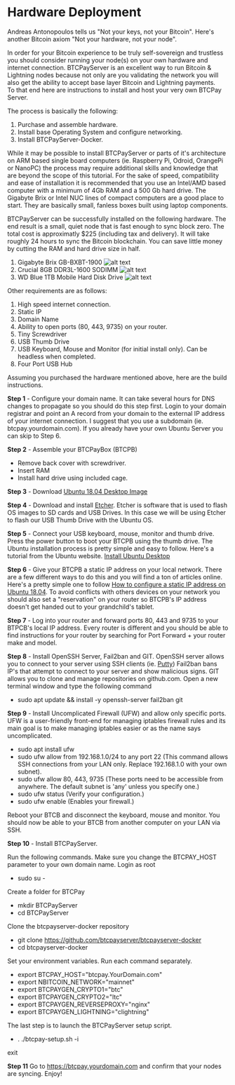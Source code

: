 # Hardware Deployment

Andreas Antonopoulos tells us "Not your keys, not your Bitcoin".  Here's another Bitcoin axiom "Not your hardware, not your node". 

In order for your Bitcoin experience to be truly self-sovereign and trustless you should consider running your node(s) on your own hardware and internet connection. BTCPayServer is an excellent way to run Bitcoin & Lightning nodes because not only are you validating the network you will also get the ability to accept base layer Bitcoin and Lightning payments.  
To that end here are instructions to install and host your very own BTCPay Server. 

The process is basically the following:

1. Purchase and assemble hardware. 
2. Install base Operating System and configure networking.
3. Install BTCPayServer-Docker.

While it may be possible to install BTCPayServer or parts of it's architecture on ARM based single board computers (ie. Raspberry Pi, 
Odroid, OrangePi or NanoPC) the process may require additional skills and knowledge that are beyond the scope of this tutorial. 
For the sake of speed, compatibility and ease of installation it is recommended that you use an Intel/AMD based computer with a minimum of 4Gb RAM and a 500 Gb hard drive.  The Gigabyte Brix or Intel NUC lines of compact computers are a good place to start. They are basically small, fanless boxes built using laptop components. 

BTCPayServer can be  successfully installed on the following hardware.  The end result is a small, quiet node that is fast enough to sync block zero.  The total cost is approximatly $225 (including tax and delivery). It will take roughly 24 hours to sync the Bitcoin blockchain. You can save little money by cutting the RAM and hard drive size in half. 
 
1. Gigabyte Brix GB-BXBT-1900
![alt text](https://i1.wp.com/lightninginabox.co/wp-content/uploads/2018/08/20150603180458_m.png?resize=300%2C254&ssl=1 "Gigabyte Brix GB-BXBT-1900")
2. Crucial 8GB DDR3L-1600 SODIMM
![alt text](https://i0.wp.com/lightninginabox.co/wp-content/uploads/2018/08/204-pinsodimmddr3.png?resize=300%2C133&ssl=1 "Crucial 8GB DDR3L-1600 SODIMM")
3. WD Blue 1TB Mobile Hard Disk Drive
![alt text](https://i1.wp.com/lightninginabox.co/wp-content/uploads/2018/08/81qCyd2gDL._SL1500_.jpg?resize=300%2C300&ssl=1 "WD Blue 1TB Mobile Hard Disk Drive")


Other requirements are as follows:

1. High speed internet connection.
2. Static IP
3. Domain Name
4. Ability to open ports (80, 443, 9735) on your router.
5. Tiny Screwdriver
6. USB Thumb Drive
7. USB Keyboard, Mouse and Monitor (for initial install only). Can be headless when completed.
8. Four Port USB Hub  

Assuming you purchased the hardware mentioned above, here are the build instructions.

**Step 1** - Configure your domain name. 
It can take several hours for DNS changes to propagate so you should do this step first.  Login to your domain registrar and point an A record from your domain to the external IP address of your internet connection.  I suggest that you use a subdomain (ie. btcpay.yourdomain.com).  If you already have your own Ubuntu Server you can skip to Step 6. 

**Step 2** - Assemble your BTCPayBox (BTCPB)
  - Remove back cover with screwdriver.
  - Insert RAM
  - Install hard drive using included cage. 

**Step 3** - Download [Ubuntu 18.04 Desktop Image](http://releases.ubuntu.com/18.04/ubuntu-18.04.1-desktop-amd64.iso)

**Step 4** - Download and install [Etcher](https://etcher.io/).  Etcher is software that is used to flash OS images to SD cards and USB Drives. 
In this case we will be using Etcher to flash our USB Thumb Drive with the Ubuntu OS. 

**Step 5** - Connect your USB keyboard, mouse, monitor and thumb drive.  Press the power button to boot your BTCPB using the thumb drive.  The Ubuntu installation process is pretty simple and easy to follow.  Here's a tutorial from the Ubuntu website.  [Install Ubuntu Desktop](https://tutorials.ubuntu.com/tutorial/tutorial-install-ubuntu-desktop#0)

**Step 6** - Give your BTCPB a static IP address on your local network. There are a few different ways to do this and you will find a ton of articles online. Here's a pretty simple one to follow [How to configure a static IP address on Ubuntu 18.04](https://linuxconfig.org/how-to-configure-static-ip-address-on-ubuntu-18-04-bionic-beaver-linux).  To avoid conflicts with others devices on your network you should also set a "reservation" on your router so BTCPB's IP address doesn't get handed out to your grandchild's tablet. 

**Step 7** - Log into your router and forward ports 80, 443 and 9735 to your BTPCB's local IP address. Every router is different and you should be able to find instructions for your router by searching for Port Forward + your router make and model. 

**Step 8** - Install OpenSSH Server, Fail2ban and GIT.  OpenSSH server allows you to connect to your server using SSH clients (ie. [Putty](https://www.putty.org/)) Fail2ban bans IP's that attempt to connect to your server and show malicious signs.  GIT allows you to clone and manage repositories on github.com. 
Open a new terminal window and type the following command 
- sudo apt update && install -y openssh-server fail2ban git

**Step 9** - Install Uncomplicated Firewall (UFW) and allow only specific ports. UFW is a user-friendly front-end for managing iptables firewall rules and its main goal is to make managing iptables easier or as the name says uncomplicated. 
- sudo apt install ufw
- sudo ufw allow from 192.168.1.0/24 to any port 22 (This command allows SSH connections from your LAN only. Replace 192.168.1.0 with your own subnet).
- sudo ufw allow 80, 443, 9735 (These ports need to be accessible from anywhere.  The default subnet is 'any' unless you specify one.)
- sudo ufw status (Verify your configuration.)
- sudo ufw enable (Enables your firewall.)

Reboot your BTCB and disconnect the keyboard, mouse and monitor. You should now be able to your BTCB from another computer on your LAN via SSH.  

**Step 10** - Install BTCPayServer.  

Run the following commands.  Make sure you change the BTCPAY_HOST parameter to your own domain name. 
Login as root
- sudo su -

Create a folder for BTCPay
- mkdir BTCPayServer
- cd BTCPayServer

Clone the btcpayserver-docker repository
- git clone https://github.com/btcpayserver/btcpayserver-docker
- cd btcpayserver-docker

Set your environment variables. Run each command separately. 
- export BTCPAY_HOST="btcpay.YourDomain.com"
- export NBITCOIN_NETWORK="mainnet"
- export BTCPAYGEN_CRYPTO1="btc"
- export BTCPAYGEN_CRYPTO2="ltc"
- export BTCPAYGEN_REVERSEPROXY="nginx"
- export BTCPAYGEN_LIGHTNING="clightning"

The last step is to launch the BTCPayServer setup script. 
- . ./btcpay-setup.sh -i

exit

**Step 11** 
Go to https://btcpay.yourdomain.com and confirm that your nodes are syncing. 
Enjoy!
